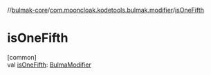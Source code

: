 //[bulmak-core](../../index.md)/[com.mooncloak.kodetools.bulmak.modifier](index.md)/[isOneFifth](is-one-fifth.md)

# isOneFifth

[common]\
val [isOneFifth](is-one-fifth.md): [BulmaModifier](-bulma-modifier/index.md)
